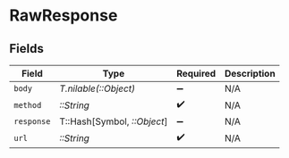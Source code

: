 # RawResponse


## Fields

| Field                       | Type                        | Required                    | Description                 |
| --------------------------- | --------------------------- | --------------------------- | --------------------------- |
| `body`                      | *T.nilable(::Object)*       | :heavy_minus_sign:          | N/A                         |
| `method`                    | *::String*                  | :heavy_check_mark:          | N/A                         |
| `response`                  | T::Hash[Symbol, *::Object*] | :heavy_minus_sign:          | N/A                         |
| `url`                       | *::String*                  | :heavy_check_mark:          | N/A                         |